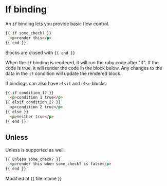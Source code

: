 # If binding

An ```if``` binding lets you provide basic flow control.

```html
{{ if some_check? }}
  <p>render this</p>
{{ end }}
```

Blocks are closed with ```{{ end }}```

When the ```if``` binding is rendered, it will run the ruby code after "if".  If the code is true, it will render the code in the block below.  Any changes to the data in the ```if``` condition will update the rendered block.

If bindings can also have ```elsif``` and ```else``` blocks.

```html
{{ if condition_1? }}
  <p>condition 1 true</p>
{{ elsif condition_2? }}
  <p>condition 2 true</p>
{{ else }}
  <p>neither true</p>
{{ end }}
```

## Unless

Unless is supported as well.

```html
{{ unless some_check? }}
  <p>render this when some_check? is false</p>
{{ end }}
```

Modified at {{ file.mtime }}

